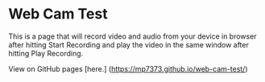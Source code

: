 # Web Cam Test

This is a page that will record video and audio from your device in browser after hitting Start Recording and play the video in the same window after hitting Play Recording.

View on GitHub pages [here.] (https://mp7373.github.io/web-cam-test/)